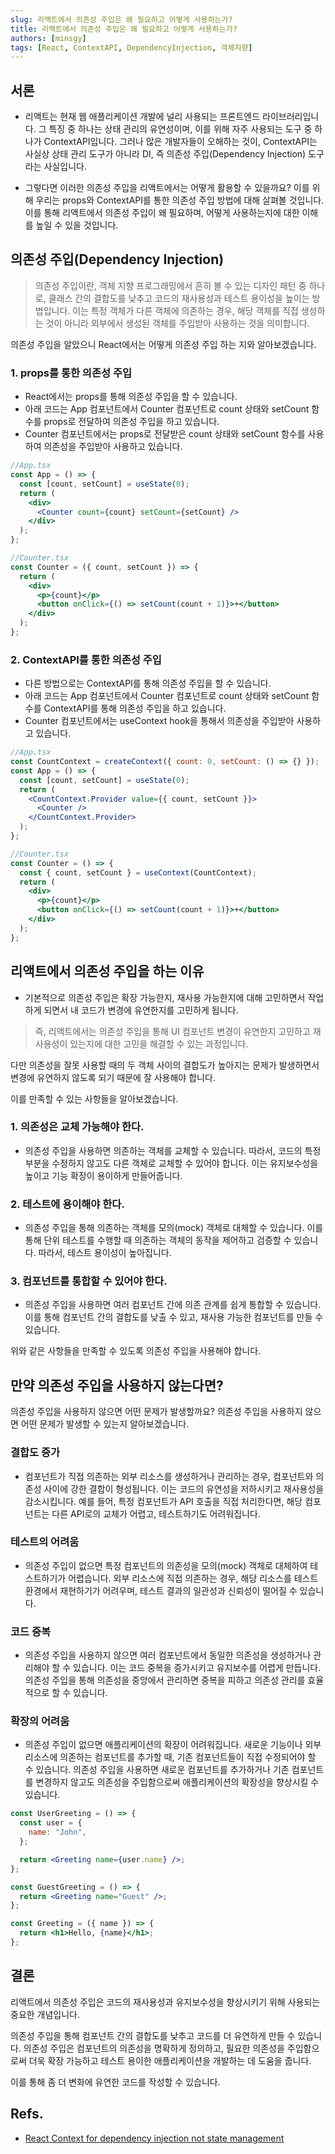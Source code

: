 ```yaml
---
slug: 리액트에서 의존성 주입은 왜 필요하고 어떻게 사용하는가?
title: 리액트에서 의존성 주입은 왜 필요하고 어떻게 사용하는가?
authors: [minsgy]
tags: [React, ContextAPI, DependencyInjection, 객체지향]
---
```


## 서론

- 리액트는 현재 웹 애플리케이션 개발에 널리 사용되는 프론트엔드 라이브러리입니다. 그 특징 중 하나는 상태 관리의 유연성이며, 이를 위해 자주 사용되는 도구 중 하나가 ContextAPI입니다. 그러나 많은 개발자들이 오해하는 것이, ContextAPI는 사실상 상태 관리 도구가 아니라 DI, 즉 의존성 주입(Dependency Injection) 도구라는 사실입니다.

- 그렇다면 이러한 의존성 주입을 리액트에서는 어떻게 활용할 수 있을까요? 이를 위해 우리는 props와 ContextAPI를 통한 의존성 주입 방법에 대해 살펴볼 것입니다. 이를 통해 리액트에서 의존성 주입이 왜 필요하며, 어떻게 사용하는지에 대한 이해를 높일 수 있을 것입니다.

## 의존성 주입(Dependency Injection)

> 의존성 주입이란, 객체 지향 프로그래밍에서 흔히 볼 수 있는 디자인 패턴 중 하나로, 클래스 간의 결합도를 낮추고 코드의 재사용성과 테스트 용이성을 높이는 방법입니다. 이는 특정 객체가 다른 객체에 의존하는 경우, 해당 객체를 직접 생성하는 것이 아니라 외부에서 생성된 객체를 주입받아 사용하는 것을 의미합니다.

의존성 주입을 알았으니 React에서는 어떻게 의존성 주입 하는 지와 알아보겠습니다.

### 1. props를 통한 의존성 주입

- React에서는 props를 통해 의존성 주입을 할 수 있습니다.
- 아래 코드는 App 컴포넌트에서 Counter 컴포넌트로 count 상태와 setCount 함수를 props로 전달하여 의존성 주입을 하고 있습니다.
- Counter 컴포넌트에서는 props로 전달받은 count 상태와 setCount 함수를 사용하여 의존성을 주입받아 사용하고 있습니다.

```jsx
//App.tsx
const App = () => {
  const [count, setCount] = useState(0);
  return (
    <div>
      <Counter count={count} setCount={setCount} />
    </div>
  );
};

//Counter.tsx
const Counter = ({ count, setCount }) => {
  return (
    <div>
      <p>{count}</p>
      <button onClick={() => setCount(count + 1)}>+</button>
    </div>
  );
};
```

### 2. ContextAPI를 통한 의존성 주입

- 다른 방법으로는 ContextAPI를 통해 의존성 주입을 할 수 있습니다.
- 아래 코드는 App 컴포넌트에서 Counter 컴포넌트로 count 상태와 setCount 함수를 ContextAPI를 통해 의존성 주입을 하고 있습니다.
- Counter 컴포넌트에서는 useContext hook을 통해서 의존성을 주입받아 사용하고 있습니다.

```jsx
//App.tsx
const CountContext = createContext({ count: 0, setCount: () => {} });
const App = () => {
  const [count, setCount] = useState(0);
  return (
    <CountContext.Provider value={{ count, setCount }}>
      <Counter />
    </CountContext.Provider>
  );
};

//Counter.tsx
const Counter = () => {
  const { count, setCount } = useContext(CountContext);
  return (
    <div>
      <p>{count}</p>
      <button onClick={() => setCount(count + 1)}>+</button>
    </div>
  );
};
```

## 리액트에서 의존성 주입을 하는 이유

- 기본적으로 의존성 주입은 확장 가능한지, 재사용 가능한지에 대해 고민하면서 작업하게 되면서 내 코드가 변경에 유연한지를 고민하게 됩니다.

> 즉, 리액트에서는 의존성 주입을 통해 UI 컴포넌트 변경이 유연한지 고민하고 재사용성이 있는지에 대한 고민을 해결할 수 있는 과정입니다.

다만 의존성을 잘못 사용할 때의 두 객체 사이의 결합도가 높아지는 문제가 발생하면서 변경에 유연하지 않도록 되기 때문에 잘 사용해야 합니다.

이를 만족할 수 있는 사항들을 알아보겠습니다.

### 1. 의존성은 교체 가능해야 한다.

- 의존성 주입을 사용하면 의존하는 객체를 교체할 수 있습니다. 따라서, 코드의 특정 부분을 수정하지 않고도 다른 객체로 교체할 수 있어야 합니다. 이는 유지보수성을 높이고 기능 확장이 용이하게 만들어줍니다.

### 2. 테스트에 용이해야 한다.

- 의존성 주입을 통해 의존하는 객체를 모의(mock) 객체로 대체할 수 있습니다. 이를 통해 단위 테스트를 수행할 때 의존하는 객체의 동작을 제어하고 검증할 수 있습니다. 따라서, 테스트 용이성이 높아집니다.

### 3. 컴포넌트를 통합할 수 있어야 한다.

- 의존성 주입을 사용하면 여러 컴포넌트 간에 의존 관계를 쉽게 통합할 수 있습니다. 이를 통해 컴포넌트 간의 결합도를 낮출 수 있고, 재사용 가능한 컴포넌트를 만들 수 있습니다.

위와 같은 사항들을 만족할 수 있도록 의존성 주입을 사용해야 합니다.

## 만약 의존성 주입을 사용하지 않는다면?

의존성 주입을 사용하지 않으면 어떤 문제가 발생할까요? 의존성 주입을 사용하지 않으면 어떤 문제가 발생할 수 있는지 알아보겠습니다.

### 결합도 증가

- 컴포넌트가 직접 의존하는 외부 리소스를 생성하거나 관리하는 경우, 컴포넌트와 의존성 사이에 강한 결합이 형성됩니다. 이는 코드의 유연성을 저하시키고 재사용성을 감소시킵니다. 예를 들어, 특정 컴포넌트가 API 호출을 직접 처리한다면, 해당 컴포넌트는 다른 API로의 교체가 어렵고, 테스트하기도 어려워집니다.

### 테스트의 어려움

- 의존성 주입이 없으면 특정 컴포넌트의 의존성을 모의(mock) 객체로 대체하여 테스트하기가 어렵습니다. 외부 리소스에 직접 의존하는 경우, 해당 리소스를 테스트 환경에서 재현하기가 어려우며, 테스트 결과의 일관성과 신뢰성이 떨어질 수 있습니다.

### 코드 중복

- 의존성 주입을 사용하지 않으면 여러 컴포넌트에서 동일한 의존성을 생성하거나 관리해야 할 수 있습니다. 이는 코드 중복을 증가시키고 유지보수를 어렵게 만듭니다. 의존성 주입을 통해 의존성을 중앙에서 관리하면 중복을 피하고 의존성 관리를 효율적으로 할 수 있습니다.

### 확장의 어려움

- 의존성 주입이 없으면 애플리케이션의 확장이 어려워집니다. 새로운 기능이나 외부 리소스에 의존하는 컴포넌트를 추가할 때, 기존 컴포넌트들이 직접 수정되어야 할 수 있습니다. 의존성 주입을 사용하면 새로운 컴포넌트를 추가하거나 기존 컴포넌트를 변경하지 않고도 의존성을 주입함으로써 애플리케이션의 확장성을 향상시킬 수 있습니다.

```jsx
const UserGreeting = () => {
  const user = {
    name: "John",
  };

  return <Greeting name={user.name} />;
};

const GuestGreeting = () => {
  return <Greeting name="Guest" />;
};

const Greeting = ({ name }) => {
  return <h1>Hello, {name}</h1>;
};
```

## 결론

리액트에서 의존성 주입은 코드의 재사용성과 유지보수성을 향상시키기 위해 사용되는 중요한 개념입니다.

의존성 주입을 통해 컴포넌트 간의 결합도를 낮추고 코드를 더 유연하게 만들 수 있습니다. 의존성 주입은 컴포넌트의 의존성을 명확하게 정의하고, 필요한 의존성을 주입함으로써 더욱 확장 가능하고 테스트 용이한 애플리케이션을 개발하는 데 도움을 줍니다.

이를 통해 좀 더 변화에 유연한 코드를 작성할 수 있습니다.

## Refs.

- [React Context for dependency injection not state management](https://blog.testdouble.com/posts/2021-03-19-react-context-for-dependency-injection-not-state/)
